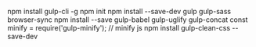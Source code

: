 npm install gulp-cli -g
npm init
npm install --save-dev gulp gulp-sass browser-sync
npm install --save gulp-babel gulp-uglify gulp-concat
const minify = require('gulp-minify'); // minify js
npm install gulp-clean-css --save-dev